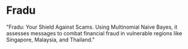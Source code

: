 # Fradu
"Fradu: Your Shield Against Scams. Using Multinomial Naive Bayes, it assesses messages to combat financial fraud in vulnerable regions like Singapore, Malaysia, and Thailand."
